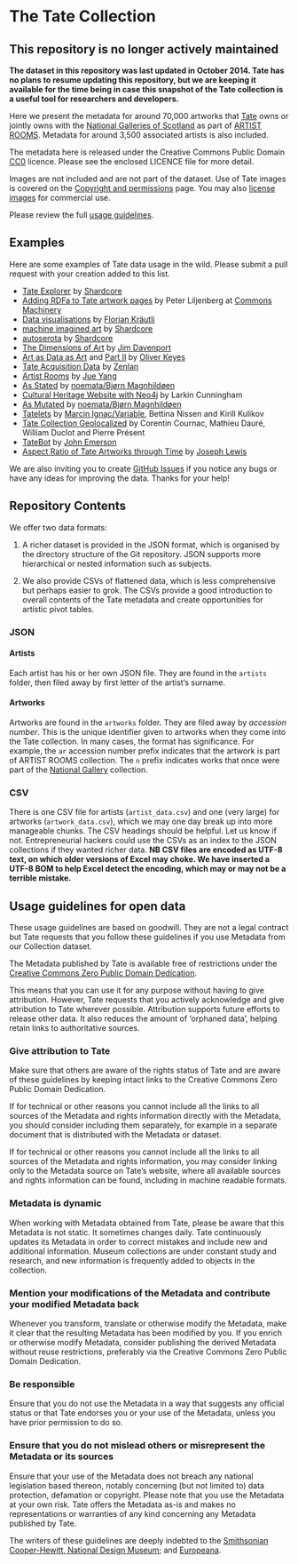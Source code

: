 The Tate Collection
===================

## This repository is no longer actively maintained

**The dataset in this repository was last updated in October 2014. Tate has no plans to resume updating this repository, but we are keeping it available for the time being in case this snapshot of the Tate collection is a useful tool for researchers and developers.**


Here we present the metadata for around 70,000 artworks that [Tate](http://www.tate.org.uk/) owns or jointly owns with the [National Galleries of Scotland](http://www.nationalgalleries.org) as part of [ARTIST ROOMS](http://www.tate.org.uk/artist-rooms). Metadata for around 3,500 associated artists is also included.

The metadata here is released under the Creative Commons Public Domain [CC0](http://creativecommons.org/publicdomain/zero/1.0/) licence. Please see the enclosed LICENCE file for more detail.

Images are not included and are not part of the dataset. Use of Tate images is covered on the
[Copyright and permissions](http://www.tate.org.uk/about/who-we-are/policies-and-procedures/website-terms-use/copyright-and-permissions) page. You may also [license images](http://tate-images.com) for commercial use.

Please review the full [usage guidelines](#usage).

## Examples

Here are some examples of Tate data usage in the wild. Please submit a pull request with your creation added to this list.

* [Tate Explorer](http://shardcore.org/tatedata/) by [Shardcore](http://www.shardcore.org)
* [Adding RDFa to Tate artwork pages](http://commonsmachinery.se/2013/11/tate-metadata-mashup/) by Peter Liljenberg at [Commons Machinery](http://commonsmachinery.se/)
* [Data visualisations](http://research.kraeutli.com/index.php/2013/11/the-tate-collection-on-github/) by [Florian Kräutli](http://www.kraeutli.com/)
* [machine imagined art](http://www.shardcore.org/cgi-bin/getArtwork.pl?id=a_96_19_f_26_b_1a_b_26_47_90_1d3_6_10_2d_) by [Shardcore](http://www.shardcore.org)
* [autoserota](http://www.shardcore.org/autoserota/) by [Shardcore](http://www.shardcore.org)
* [The Dimensions of Art](http://www.ifweassume.com/2013/11/the-dimensions-of-art.html) by [Jim Davenport](http://www.ifweassume.com)
* [Art as Data as Art](http://blog.ironholds.org/art-as-data-as-art/) and [Part II](http://blog.ironholds.org/art-as-data-as-art-part-ii/) by [Oliver Keyes](https://twitter.com/quominus)
* [Tate Acquisition Data](http://zenlan.com/tate/rickshaw.html) by [Zenlan](http://twitter.com/zenlan)
* [Artist Rooms](http://goodlemons.com/artist-rooms/) by [Jue Yang](http://twitter.com/jue_yang)
* [As Stated](http://noemata.net/as/stated/) by [noemata/Bjørn Magnhildøen](http://noemata.net)
* [Cultural Heritage Website with Neo4j](http://larkin.io/index.php/category/tate/) by Larkin Cunningham
* [As Mutated](http://noemata.net/as/mutated/) by [noemata/Bjørn Magnhildøen](http://noemata.net)
* [Tatelets](http://marcinignac.com/projects/tatelets/) by [Marcin Ignac/Variable](http://variable.io/), Bettina Nissen and Kirill Kulikov
* [Tate Collection Geolocalized](https://williamdclt.github.io/tate-museum-artworks-geolocalized/) by Corentin Cournac, Mathieu Dauré, William Duclot and Pierre Présent
* [TateBot](https://twitter.com/TateBot) by [John Emerson](http://backspace.com/)
* [Aspect Ratio of Tate Artworks through Time](https://josephlewis.github.io/aspect.html) by [Joseph Lewis](https://josephlewis.github.io/)


We are also inviting you to create [GitHub Issues](https://github.com/tategallery/collection/issues) if you notice any bugs or have any ideas for improving the data. Thanks for your help!

## Repository Contents

We offer two data formats:

1. A richer dataset is provided in the JSON format, which is organised by the directory structure of the Git repository. JSON supports more hierarchical or nested information such as subjects.

2. We also provide CSVs of flattened data, which is less comprehensive but perhaps easier to grok. The CSVs provide a good introduction to overall contents of the Tate metadata and create opportunities for artistic pivot tables.

### JSON

#### Artists

Each artist has his or her own JSON file. They are found in the `artists` folder, then filed away by first letter of the artist’s surname.

#### Artworks

Artworks are found in the `artworks` folder. They are filed away by _accession number_. This is the unique identifier given to artworks when they come into the Tate collection. In many cases, the format has significance. For example, the `ar` accession number prefix indicates that the artwork is part of ARTIST ROOMS collection. The `n` prefix indicates works that once were part of the [National Gallery](http://www.nationalgallery.org.uk/) collection.

### CSV

There is one CSV file for artists (`artist_data.csv`) and one (very large) for artworks (`artwork_data.csv`), which we may one day break up into more manageable chunks. The CSV headings should be helpful. Let us know if not. Entrepreneurial hackers could use the CSVs as an index to the JSON collections if they wanted richer data. **NB CSV files are encoded as UTF-8 text, on which older versions of Excel may choke. We have inserted a UTF-8 BOM to help Excel detect the encoding, which may or may not be a terrible mistake.**


## <a name="usage"></a>Usage guidelines for open data
  

These usage guidelines are based on goodwill. They are not a legal contract but Tate requests that you follow these guidelines if you use Metadata from our Collection dataset.

The Metadata published by Tate is available free of restrictions under the [Creative Commons Zero Public Domain Dedication](http://creativecommons.org/publicdomain/zero/1.0/).

This means that you can use it for any purpose without having to give attribution. However, Tate requests that you actively acknowledge and give attribution to Tate wherever possible. Attribution supports future efforts to release other data.  It also reduces the amount of ‘orphaned data’, helping retain links to authoritative sources.

### Give attribution to Tate

Make sure that others are aware of the rights status of Tate and are aware of these guidelines by keeping intact links to the Creative Commons Zero Public Domain Dedication.

If for technical or other reasons you cannot include all the links to all sources of the Metadata and rights information directly with the Metadata, you should consider including them separately, for example in a separate document that is distributed with the Metadata or dataset.

If for technical or other reasons you cannot include all the links to all sources of the Metadata and rights information, you may consider linking only to the Metadata source on Tate’s website, where all available sources and rights information can be found, including in machine readable formats.

### Metadata is dynamic

When working with Metadata obtained from Tate, please be aware that this Metadata is not static. It sometimes changes daily. Tate continuously updates its Metadata in order to correct mistakes and include new and additional information. Museum collections are under constant study and research, and new information is frequently added to objects in the collection.

### Mention your modifications of the Metadata and contribute your modified Metadata back
Whenever you transform, translate or otherwise modify the Metadata, make it clear that the resulting Metadata has been modified by you. If you enrich or otherwise modify Metadata, consider publishing the derived Metadata without reuse restrictions, preferably via the Creative Commons Zero Public Domain Dedication.

### Be responsible

Ensure that you do not use the Metadata in a way that suggests any official status or that Tate endorses you or your use of the Metadata, unless you have prior permission to do so.

### Ensure that you do not mislead others or misrepresent the Metadata or its sources
Ensure that your use of the Metadata does not breach any national legislation based thereon, notably concerning (but not limited to) data protection, defamation or copyright.
Please note that you use the Metadata at your own risk.
Tate offers the Metadata as-is and makes no representations or warranties of any kind concerning any Metadata published by Tate.


The writers of these guidelines are deeply indebted to the [Smithsonian Cooper-Hewitt, National Design Museum](http://www.cooperhewitt.org/); and [Europeana](http://www.europeana.eu/).



